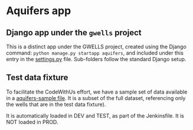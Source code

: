 # Aquifers app

## Django app under the `gwells` project

This is a distinct app under the GWELLS project, created using the Django command:
`python manage.py startapp aquifers`, and included under this entry in the [settings.py](../gwells/settings/__init__.py#L102) file.  Sub-folders follow the standard Django setup.

## Test data fixture

To facilitate the CodeWithUs effort, we have a sample set of data available in a
[aquifers-sample file](./fixtures/aquifers-sample.json).  It is a subset of the full dataset, referencing
only the wells that are in the test data fixture).

It is automatically loaded in DEV and TEST, as part of the Jenkinsfile.  It is NOT loaded in PROD.

